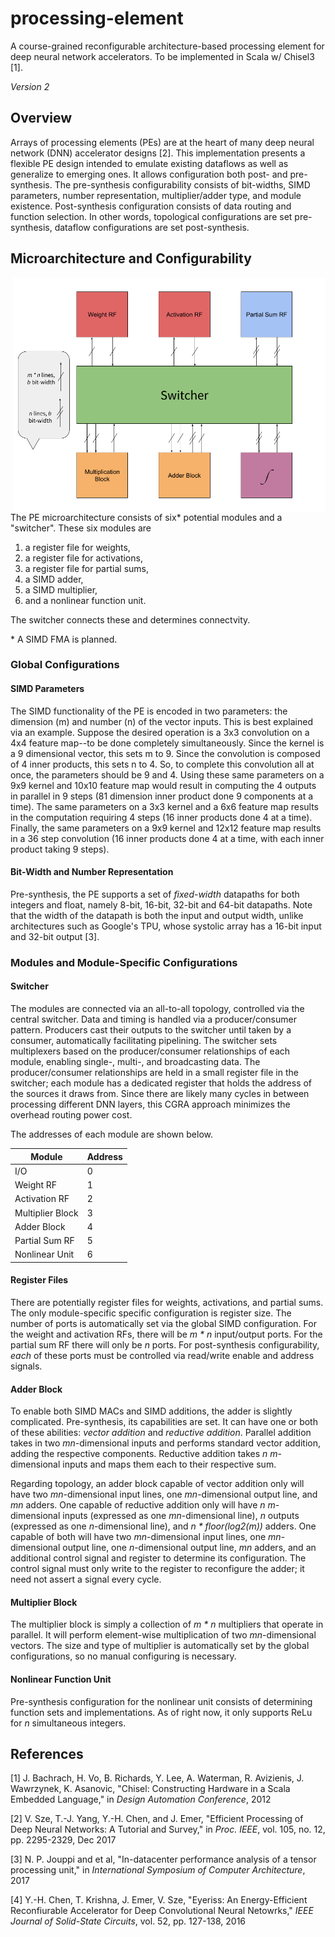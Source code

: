 # processing-element
A course-grained reconfigurable architecture-based processing element for deep neural network accelerators. To be implemented in Scala w/ Chisel3 [1].

*Version 2*

## Overview
Arrays of processing elements (PEs) are at the heart of many deep neural network (DNN) accelerator designs [2]. This implementation presents a flexible PE design intended to emulate existing dataflows as well as generalize to emerging ones. It allows configuration both post- and pre- synthesis. The pre-synthesis configurability consists of bit-widths, SIMD parameters, number representation, multiplier/adder type, and module existence. Post-synthesis configuration consists of data routing and function selection. In other words, topological configurations are set pre-synthesis, dataflow configurations are set post-synthesis.

## Microarchitecture and Configurability

<img align="right" src="img/top-level-arch.png" width="500">

The PE microarchitecture consists of six* potential modules and a "switcher". These six modules are
1. a register file for weights,
2. a register file for activations,
3. a register file for partial sums,
4. a SIMD adder,
5. a SIMD multiplier,
6. and a nonlinear function unit.

The switcher connects these and determines connectvity.

\* A SIMD FMA is planned.

### Global Configurations

#### SIMD Parameters
The SIMD functionality of the PE is encoded in two parameters: the dimension (m) and number (n) of the vector inputs. This is best explained via an example. Suppose the desired operation is a 3x3 convolution on a 4x4 feature map--to be done completely simultaneously. Since the kernel is a 9 dimensional vector, this sets m to 9. Since the convolution is composed of 4 inner products, this sets n to 4. So, to complete this convolution all at once, the parameters should be 9 and 4. Using these same parameters on a 9x9 kernel and 10x10 feature map would result in computing the 4 outputs in parallel in 9 steps (81 dimension inner product done 9 components at a time). The same parameters on a 3x3 kernel and a 6x6 feature map results in the computation requiring 4 steps (16 inner products done 4 at a time). Finally, the same parameters on a 9x9 kernel and 12x12 feature map results in a 36 step convolution (16 inner products done 4 at a time, with each inner product taking 9 steps).

#### Bit-Width and Number Representation
Pre-synthesis, the PE supports a set of *fixed-width* datapaths for both integers and float, namely 8-bit, 16-bit, 32-bit and 64-bit datapaths. Note that the width of the datapath is both the input and output width, unlike architectures such as Google's TPU, whose systolic array has a 16-bit input and 32-bit output [3].

### Modules and Module-Specific Configurations

#### Switcher
The modules are connected via an all-to-all topology, controlled via the central switcher. Data and timing is handled via a producer/consumer pattern. Producers cast their outputs to the switcher until taken by a consumer, automatically facilitating pipelining. The switcher sets multiplexers based on the producer/consumer relationships of each module, enabling single-, multi-, and broadcasting data. The producer/consumer relationships are held in a small register file in the switcher; each module has a dedicated register that holds the address of the sources it draws from. Since there are likely many cycles in between processing different DNN layers, this CGRA approach minimizes the overhead routing power cost.

The addresses of each module are shown below.

| Module           | Address |
| ---------------- | ------- |
| I/O              | 0       |
| Weight RF        | 1       |
| Activation RF    | 2       |
| Multiplier Block | 3       |
| Adder Block      | 4       |
| Partial Sum RF   | 5       |
| Nonlinear Unit   | 6       |

#### Register Files
There are potentially register files for weights, activations, and partial sums. The only module-specific specific configuration is register size. The number of ports is automatically set via the global SIMD configuration. For the weight and activation RFs, there will be *m * n* input/output ports. For the partial sum RF there will only be *n* ports. For post-synthesis configurability, *each* of these ports must be controlled via read/write enable and address signals.

#### Adder Block
To enable both SIMD MACs and SIMD additions, the adder is slightly complicated. Pre-synthesis, its capabilities are set. It can have one or both of these abilities: *vector addition* and *reductive addition*. Parallel addition takes in two *mn*-dimensional inputs and performs standard vector addition, adding the respective components. Reductive addition takes *n* *m*-dimensional inputs and maps them each to their respective sum.

Regarding topology, an adder block capable of vector addition only will have two *mn*-dimensional input lines, one *mn*-dimensional output line, and *mn* adders. One capable of reductive addition only will have *n* *m*-dimensional inputs (expressed as one *mn*-dimensional line), *n* outputs (expressed as one *n*-dimensional line), and *n * floor(log2(m))* adders. One capable of both will have two *mn*-dimensional input lines, one *mn*-dimensional output line, one *n*-dimensional output line, *mn* adders, and an additional control signal and register to determine its configuration. The control signal must only write to the register to reconfigure the adder; it need not assert a signal every cycle.


#### Multiplier Block
The multiplier block is simply a collection of *m * n* multipliers that operate in parallel. It will perform element-wise multiplication of two *mn*-dimensional vectors. The size and type of multiplier is automatically set by the global configurations, so no manual configuring is necessary.

#### Nonlinear Function Unit
Pre-synthesis configuration for the nonlinear unit consists of determining function sets and implementations. As of right now, it only supports ReLu for *n* simultaneous integers.

## References
[1] J. Bachrach, H. Vo, B. Richards, Y. Lee, A. Waterman, R. Avizienis, J. Wawrzynek, K. Asanovic, "Chisel: Constructing Hardware in a Scala Embedded Language," in *Design Automation Conference*, 2012

[2] V. Sze, T.-J. Yang, Y.-H. Chen, and J. Emer, "Efficient Processing of Deep Neural Networks: A Tutorial and Survey," in *Proc. IEEE*, vol. 105, no. 12, pp. 2295-2329, Dec 2017

[3] N. P. Jouppi and et al, "In-datacenter performance analysis of a tensor processing unit," in *International Symposium of Computer Architecture*, 2017

[4] Y.-H. Chen, T. Krishna, J. Emer, V. Sze, "Eyeriss: An Energy-Efficient Reconfiurable Accelerator for Deep Convolutional Neural Netowrks," *IEEE Journal of Solid-State Circuits*, vol. 52, pp. 127-138, 2016
